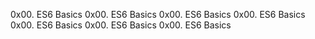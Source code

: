 0x00. ES6 Basics
0x00. ES6 Basics
0x00. ES6 Basics
0x00. ES6 Basics
0x00. ES6 Basics
0x00. ES6 Basics
0x00. ES6 Basics

